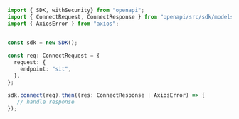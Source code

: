 <!-- Start SDK Example Usage -->
```typescript
import { SDK, withSecurity} from "openapi";
import { ConnectRequest, ConnectResponse } from "openapi/src/sdk/models/operations";
import { AxiosError } from "axios";


const sdk = new SDK();
    
const req: ConnectRequest = {
  request: {
    endpoint: "sit",
  },
};

sdk.connect(req).then((res: ConnectResponse | AxiosError) => {
   // handle response
});
```
<!-- End SDK Example Usage -->
